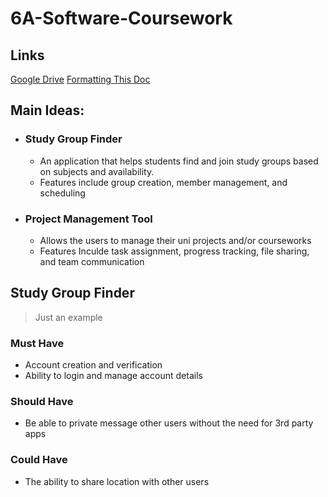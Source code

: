 # 6A-Software-Coursework

## Links

[Google Drive](https://drive.google.com/drive/folders/1LAghMLwYms_EpfWIo9vlO5SqdBx_UPvV?usp=drive_link)
[Formatting This Doc](https://docs.github.com/en/get-started/writing-on-github/getting-started-with-writing-and-formatting-on-github/basic-writing-and-formatting-syntax)

## Main Ideas:
- ### Study Group Finder
  - An application that helps students find and join study groups based on subjects and availability.
  - Features include group creation, member management, and scheduling

- ### Project Management Tool
  - Allows the users to manage their uni projects and/or courseworks
  - Features Inculde task assignment, progress tracking, file sharing, and team communication


## Study Group Finder
> Just an example

### Must Have
- Account creation and verification
- Ability to login and manage account details

### Should Have
- Be able to private message other users without the need for 3rd party apps

### Could Have
- The ability to share location with other users